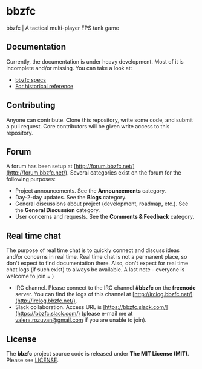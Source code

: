 # bbzfc

bbzfc | A tactical multi-player FPS tank game


## Documentation

Currently, the documentation is under heavy development. Most of it is incomplete and/or missing. You can take a look at:

- [bbzfc specs](docs/bbzfc_specs.md)
- [For historical reference](docs/for_historical_reference.md)


## Contributing

Anyone can contribute. Clone this repository, write some code, and submit a pull request. Core contributors will be
given write access to this repository.


## Forum

A forum has been setup at [http://forum.bbzfc.net/](http://forum.bbzfc.net/). Several categories exist on the forum
for the following purposes:

- Project announcements. See the **Announcements** category.
- Day-2-day updates. See the **Blogs** category.
- General discussions about project (development, roadmap, etc.). See the **General Discussion** category.
- User concerns and requests. See the **Comments & Feedback** category.


## Real time chat

The purpose of real time chat is to quickly connect and discuss ideas and/or concerns in real time. Real time chat is
not a permanent place, so don't expect to find documentation there. Also, don't expect for real time chat logs (if such
exist) to always be available. A last note - everyone is welcome to join = )

- IRC channel. Please connect to the IRC channel **#bbzfc** on the  **freenode** server. You can find the logs of this
channel at [http://irclog.bbzfc.net/](http://irclog.bbzfc.net/).
- Slack collaboration. Access URL is [https://bbzfc.slack.com/](https://bbzfc.slack.com/) (please e-mail me at
<valera.rozuvan@gmail.com> if you are unable to join).


## License

The **bbzfc** project source code is released under **The MIT License (MIT)**. Please see [LICENSE](LICENSE).
